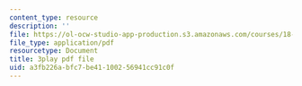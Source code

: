 ```yaml
---
content_type: resource
description: ''
file: https://ol-ocw-studio-app-production.s3.amazonaws.com/courses/18-01sc-single-variable-calculus-fall-2010/a3fb226abfc7be41100256941cc91c0f_Pd2xP5zDsRw.pdf
file_type: application/pdf
resourcetype: Document
title: 3play pdf file
uid: a3fb226a-bfc7-be41-1002-56941cc91c0f
---
```


